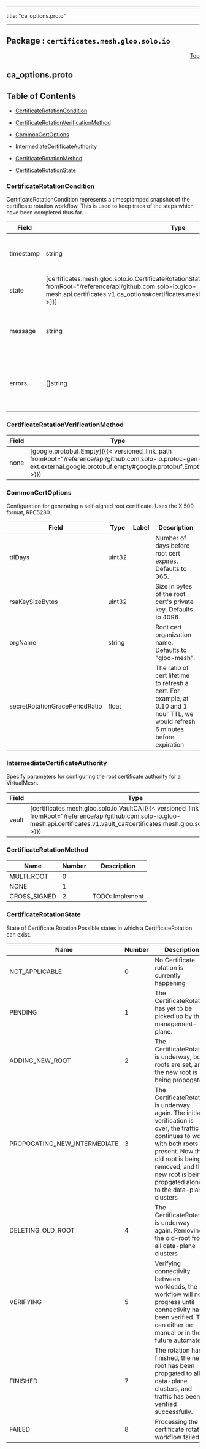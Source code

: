 
---

title: "ca_options.proto"

---

## Package : `certificates.mesh.gloo.solo.io`



<a name="top"></a>

<a name="API Reference for ca_options.proto"></a>
<p align="right"><a href="#top">Top</a></p>

## ca_options.proto


## Table of Contents
  - [CertificateRotationCondition](#certificates.mesh.gloo.solo.io.CertificateRotationCondition)
  - [CertificateRotationVerificationMethod](#certificates.mesh.gloo.solo.io.CertificateRotationVerificationMethod)
  - [CommonCertOptions](#certificates.mesh.gloo.solo.io.CommonCertOptions)
  - [IntermediateCertificateAuthority](#certificates.mesh.gloo.solo.io.IntermediateCertificateAuthority)

  - [CertificateRotationMethod](#certificates.mesh.gloo.solo.io.CertificateRotationMethod)
  - [CertificateRotationState](#certificates.mesh.gloo.solo.io.CertificateRotationState)






<a name="certificates.mesh.gloo.solo.io.CertificateRotationCondition"></a>

### CertificateRotationCondition
CertificateRotationCondition represents a timesptamped snapshot of the certificate rotation workflow. This is used to keep track of the steps which have been completed thus far.


| Field | Type | Label | Description |
| ----- | ---- | ----- | ----------- |
| timestamp | string |  | The time at which this condition was recorded |
  | state | [certificates.mesh.gloo.solo.io.CertificateRotationState]({{< versioned_link_path fromRoot="/reference/api/github.com.solo-io.gloo-mesh.api.certificates.v1.ca_options#certificates.mesh.gloo.solo.io.CertificateRotationState" >}}) |  | The current state of the cert rotation |
  | message | string |  | A human readable message related to the current condition |
  | errors | []string | repeated | Any errors which occured during the current rotation stage |
  





<a name="certificates.mesh.gloo.solo.io.CertificateRotationVerificationMethod"></a>

### CertificateRotationVerificationMethod



| Field | Type | Label | Description |
| ----- | ---- | ----- | ----------- |
| none | [google.protobuf.Empty]({{< versioned_link_path fromRoot="/reference/api/github.com.solo-io.protoc-gen-ext.external.google.protobuf.empty#google.protobuf.Empty" >}}) |  |  |
  





<a name="certificates.mesh.gloo.solo.io.CommonCertOptions"></a>

### CommonCertOptions
Configuration for generating a self-signed root certificate. Uses the X.509 format, RFC5280.


| Field | Type | Label | Description |
| ----- | ---- | ----- | ----------- |
| ttlDays | uint32 |  | Number of days before root cert expires. Defaults to 365. |
  | rsaKeySizeBytes | uint32 |  | Size in bytes of the root cert's private key. Defaults to 4096. |
  | orgName | string |  | Root cert organization name. Defaults to "gloo-mesh". |
  | secretRotationGracePeriodRatio | float |  | The ratio of cert lifetime to refresh a cert. For example, at 0.10 and 1 hour TTL, we would refresh 6 minutes before expiration |
  





<a name="certificates.mesh.gloo.solo.io.IntermediateCertificateAuthority"></a>

### IntermediateCertificateAuthority
Specify parameters for configuring the root certificate authority for a VirtualMesh.


| Field | Type | Label | Description |
| ----- | ---- | ----- | ----------- |
| vault | [certificates.mesh.gloo.solo.io.VaultCA]({{< versioned_link_path fromRoot="/reference/api/github.com.solo-io.gloo-mesh.api.certificates.v1.vault_ca#certificates.mesh.gloo.solo.io.VaultCA" >}}) |  | Use vault as the intermediate CA source |
  




 <!-- end messages -->


<a name="certificates.mesh.gloo.solo.io.CertificateRotationMethod"></a>

### CertificateRotationMethod


| Name | Number | Description |
| ---- | ------ | ----------- |
| MULTI_ROOT | 0 |  |
| NONE | 1 |  |
| CROSS_SIGNED | 2 | TODO: Implement |



<a name="certificates.mesh.gloo.solo.io.CertificateRotationState"></a>

### CertificateRotationState
State of Certificate Rotation Possible states in which a CertificateRotation can exist.

| Name | Number | Description |
| ---- | ------ | ----------- |
| NOT_APPLICABLE | 0 | No Certificate rotation is currently happening |
| PENDING | 1 | The CertificateRotation has yet to be picked up by the management-plane. |
| ADDING_NEW_ROOT | 2 | The CertificateRotation is underway, both roots are set, and the new root is being propogated |
| PROPOGATING_NEW_INTERMEDIATE | 3 | The CertificateRotation is underway again. The initial verification is over, the traffic continues to work with both roots present. Now the old root is being removed, and the new root is being propgated alone to the data-plane clusters |
| DELETING_OLD_ROOT | 4 | The CertificateRotation is underway again. Removing the old-root from all data-plane clusters |
| VERIFYING | 5 | Verifying connectivity between workloads, the workflow will not progress until connectivity has been verified. This can either be manual or in the future automated |
| FINISHED | 7 | The rotation has finished, the new root has been propgated to all data-plane clusters, and traffic has been verified successfully. |
| FAILED | 8 | Processing the certificate rotation workflow failed. |


 <!-- end enums -->

 <!-- end HasExtensions -->

 <!-- end services -->

